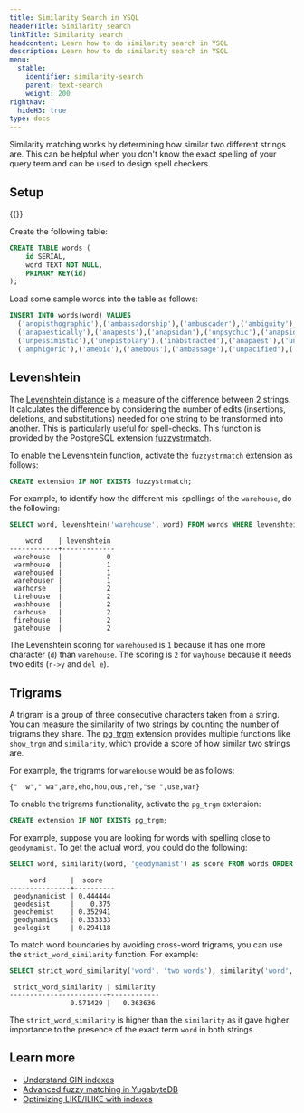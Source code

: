 ```yaml
---
title: Similarity Search in YSQL
headerTitle: Similarity search
linkTitle: Similarity search
headcontent: Learn how to do similarity search in YSQL
description: Learn how to do similarity search in YSQL
menu:
  stable:
    identifier: similarity-search
    parent: text-search
    weight: 200
rightNav:
  hideH3: true
type: docs
---
```


Similarity matching works by determining how similar two different strings are. This can be helpful when you don't know the exact spelling of your query term and can be used to design spell checkers.

## Setup

{{<cluster-setup-tabs>}}

Create the following table:

```sql
CREATE TABLE words (
    id SERIAL,
    word TEXT NOT NULL,
    PRIMARY KEY(id)
);
```

 Load some sample words into the table as follows:

```sql
INSERT INTO words(word) VALUES 
  ('anopisthographic'),('ambassadorship'),('ambuscader'),('ambiguity'),('ampycides'),
  ('anapaestically'),('anapests'),('anapsidan'),('unpsychic'),('anapsid'),
  ('unpessimistic'),('unepistolary'),('inabstracted'),('anapaest'),('unobstinate'),
  ('amphigoric'),('amebic'),('amebous'),('ambassage'),('unpacified'),('unposing');
```

## Levenshtein

The [Levenshtein distance](https://en.wikipedia.org/wiki/Levenshtein_distance) is a measure of the difference between 2 strings. It calculates the difference by considering the number of edits (insertions, deletions, and substitutions) needed for one string to be transformed into another. This is particularly useful for spell-checks. This function is provided by the PostgreSQL extension [fuzzystrmatch](https://www.postgresql.org/docs/current/fuzzystrmatch.html).

To enable the Levenshtein function, activate the `fuzzystrmatch` extension as follows:

```sql
CREATE extension IF NOT EXISTS fuzzystrmatch;
```

For example, to identify how the different mis-spellings of the `warehouse`, do the following:

```sql
SELECT word, levenshtein('warehouse', word) FROM words WHERE levenshtein('warehouse', word) < 3  ORDER BY levenshtein('warehouse', word) ASC LIMIT 10;
```

```output
    word    | levenshtein
------------+-------------
 warehouse  |           0
 warmhouse  |           1
 warehoused |           1
 warehouser |           1
 warhorse   |           2
 tirehouse  |           2
 washhouse  |           2
 carhouse   |           2
 firehouse  |           2
 gatehouse  |           2
```

The Levenshtein scoring for `warehoused` is `1` because it has one more character (`d`) than `warehouse`. The scoring is `2` for `wayhouse` because it needs two edits (`r->y` and `del e`).

## Trigrams

A trigram is a group of three consecutive characters taken from a string. You can measure the similarity of two strings by counting the number of trigrams they share. The [pg_trgm](https://www.postgresql.org/docs/15/pgtrgm.html) extension provides multiple functions like `show_trgm` and `similarity`, which provide a score of how similar two strings are.

For example, the trigrams for `warehouse` would be as follows:

```sql{class=output}
{"  w"," wa",are,eho,hou,ous,reh,"se ",use,war}
```

To enable the trigrams functionality, activate the `pg_trgm` extension:

```sql
CREATE extension IF NOT EXISTS pg_trgm;
```

For example, suppose you are looking for words with spelling close to `geodymamist`. To get the actual word, you could do the following:

```sql
SELECT word, similarity(word, 'geodymamist') as score FROM words ORDER BY score DESC LIMIT 5;
```

```output
     word      |  score
---------------+----------
 geodynamicist | 0.444444
 geodesist     |    0.375
 geochemist    | 0.352941
 geodynamics   | 0.333333
 geologist     | 0.294118
```

To match word boundaries by avoiding cross-word trigrams, you can use the `strict_word_similarity` function. For example:

```sql
SELECT strict_word_similarity('word', 'two words'), similarity('word', 'two words');
```

```output
 strict_word_similarity | similarity
------------------------+------------
               0.571429 |   0.363636
```

The `strict_word_similarity` is higher than the `similarity` as it gave higher importance to the presence of the exact term `word` in both strings.

## Learn more

- [Understand GIN indexes](../../../../explore/ysql-language-features/indexes-constraints/gin/)
- [Advanced fuzzy matching in YugabyteDB](https://www.yugabyte.com/blog/fuzzy-matching-in-yugabytedb/)
- [Optimizing LIKE/ILIKE with indexes](https://www.yugabyte.com/blog/postgresql-like-query-performance-variations/)
